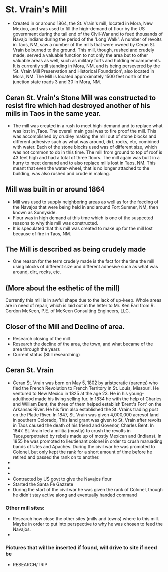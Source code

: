 # St. Vrain's Mill
- Created in or around 1864, the St. Vrain's mill, located in Mora, New Mexico, and was used to fill the high-demand of flour by the US government during the tail end of the Civil-War and to feed thousands of Navajo Indians during the period of the 'Long Walk'. A number of revolts in Taos, NM, saw a number of the mills that were owned by Ceran St. Vrain be burned to the ground. This mill, though, rushed and crudely made, served a valuable function to not only the area but to other valuable areas as well, such as military forts and holding encampments.  It is currently still standing in Mora, NM, and is being persevered by the ‘St. Vrain Mill Preservation and Historical Foundation’, also located in Mora, NM. The Mill is located approximately 1500 feet north of the junction state roads 3 and 30 in Mora, NM. 

## Ceran St. Vrain's Stone Mill was constructed to resist fire which had destroyed another of his mills in Taos in the same year.
- The mill was created in a rush to meet high-demand and to replace what was lost in ,Taos. The overall main goal was to fire proof the mill. This was accomplished by crudley making the mill out of stone blocks and different adhesive such as what was around, dirt, rocks, etc, combined with water. Each of the stone blocks used was of different size, which was not common to do in this time.  The mill from ground to top of roof is 43 feet high and had  a total of three floors. The mill again was built in a hurry to meet demand and to also replace mills lost in Taos, NM. This meant that even the water-wheel, that is no longer attached to the building, was also rushed and crude in making. 

## Mill was built in or around 1864
 - Mill was used to supply neighboring areas as well as for the feeding of the Navajos that were being held in and around Fort Sumner, NM, then known as Sunnyside.   
 - Flour was in high demand at this time which is one of the suspected reasons to why this mill was constructed. 
 - It is speculated that this mill was created to make up for the mill lost because of fire in Taos, NM. 

## The Mill is described as being crudely made
- One reason for the term crudely made is the fact for the time the mill using blocks of different size and different adhesive such as what was around, dirt, rocks, etc. 

## (More about the esthetic of the mill)
  Currently this mill is in awful shape due to the lack of up-keep. Whole areas are in need of repair, which is 
  laid out in the letter to Mr. Ken Earl from R. Gordon McKeen, P.E. of McKeen Consulting Engineers, LLC.  

## Closer of the Mill and Decline of area.
- Research closing of the mill
- Research the decline of the area, the town, and what became of the area through the years
- Current status
(Still researching)













## Ceran St. Vrain
- Ceran St. Vrain was born on May 5, 1802 by aristocratic (parents) who fled the French Revolution to French Territory in St. Louis, Missouri. He ventured to New Mexico in 1825 at the age 23. He in his young-adulthood made his living selling fur. In 1834 he with the help of Charles and William Bent, the three of them helped establish'Brent's Fort' on the Arkansas River. He his firm also established the St. Vrains trading post on the Platte River. In 1847, St. Vrain was given 4,000,000 acresof land in southern Colorado, This land grant was given to St. Vrain after revolts in Taos caused the death of his friend and Govenor, Charles Bent. In 1847. St. Vrain led a militia (mostly) to crush the revolts in Taos,perpetrated by rebels made up of mostly Mexican and (Indians). In 1855 he was promoted to lieutienant colonel in order to crush maruading bands of Utes and Apaches. During the civil war he was promoted to Colonel, but only kept the rank for a short amount of time before he retired and passed the rank on to another.  
- 
- 
- 
- Contracted by US govt to give the Navajos flour
- Started the Santa Fe Gazzete 
- During the start of the civil war he was given the rank of Colonel, though he didn't stay active along and eventually handed command



### Other mill sites:
- Research how close the other sites (mills and towns) where to this mill. Maybe in order to put into perspective to why he was chosen to feed the Navajos.
-

### Pictures that will be inserted if found, will drive to site if need be
- RESEARCH/TRIP
